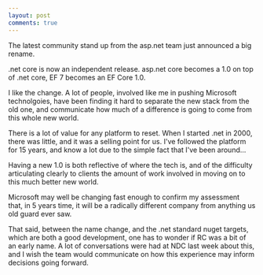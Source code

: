 ```yaml
---
layout: post
comments: true
---
```

The latest community stand up from the asp.net team just announced a big rename.

.net core is now an independent release. asp.net core becomes a 1.0 on top of .net core, EF 7 becomes an EF Core 1.0.

I like the change. A lot of people, involved like me in pushing Microsoft technolgoies, have been finding it hard to separate the new stack from the old one, and communicate how much of a difference is going to come from this whole new world.

There is a lot of value for any platform to reset. When I started .net in 2000, there was little, and it was a selling point for us. I've followed the platform for 15 years, and know a lot due to the simple fact that I've been around...

Having a new 1.0 is both reflective of where the tech is, and of the difficulty articulating clearly to clients the amount of work involved in moving on to this much better new world.

Microsoft may well be changing fast enough to confirm my assessment that, in 5 years time, it will be a radically different company from anything us old guard ever saw.

That said, between the name change, and the .net standard nuget targets, which are both a good development, one has to wonder if RC was a bit of an early name. A lot of conversations were had at NDC last week about this, and I wish the team would communicate on how this experience may inform decisions going forward.
